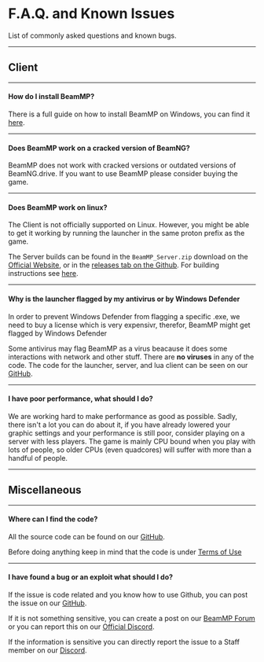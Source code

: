 # F.A.Q. and Known Issues
List of commonly asked questions and known bugs.

---
## **Client**

---
#### **How do I install BeamMP?**

There is a full guide on how to install BeamMP on Windows, you can find it [here](/en/installation).

---
#### **Does BeamMP work on a cracked version of BeamNG?**

BeamMP does not work with cracked versions or outdated versions of BeamNG.drive. If you want to use BeamMP please consider buying the game.

---
#### **Does BeamMP work on linux?**

The Client is not officially  supported on Linux. However, you might be able to get it working by running the launcher in the same proton prefix as the game.

The Server builds can be found in the `BeamMP_Server.zip` download on the [Official Website](https://beammp.com/), or in the [releases tab on the Github](https://github.com/BeamMP/BeamMP-Server/releases). For building instructions see [here](https://github.com/BeamMP/BeamMP-Server/releases).

---
#### **Why is the launcher flagged by my antivirus or by Windows Defender**

In order to prevent Windows Defender from flagging a specific .exe, we need to buy a license which is very expensivr, therefor, BeamMP might get flagged by Windows Defender

Some antivirus may flag BeamMP as a virus  beacause it does some interactions with network and other stuff. There are **no viruses** in any of the code. The code for the launcher, server, and lua client can be seen on our [GitHub](https://github.com/BeamMP/BeamMP-Server/releases).

---
#### **I have poor performance, what should I do?**

We are working hard to make performance as good as possible. Sadly, there isn't a lot you can do about it, if you have already lowered your graphic settings and your performance is still poor, consider playing on a server with less players. The game is mainly CPU bound when you play with lots of people, so older CPUs (even quadcores) will suffer with more than a handful of people.

---
## **Miscellaneous**

---
#### **Where can I find the code?**

All the source code can be found on our [GitHub](https://github.com/BeamMP).

Before doing anything keep in mind that the code is under [Terms of Use](https://forum.beammp.com/t/terms-of-use-v1-0/43) 

---
#### **I have found a bug or an exploit what should I do?**

If the issue is code related and you know how to use Github, you can post the issue on our [GitHub](https://github.com/BeamMP).

If it is not something sensitive, you can create a post on our [BeamMP Forum](https://forum.beammp.com) or you can report this on our [Official Discord](https://discord.gg/beammp).

If the information is sensitive you can directly report the issue to a Staff member on our [Discord](https://discord.gg/beammp).








